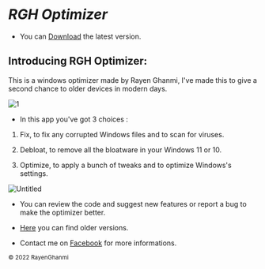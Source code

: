 # **_RGH Optimizer_**

* You can [Download](https://github.com/RayenGhanmi/Widows-Optimizer-By-RGH/releases/tag/RGH_Optimizer_2.2.2) the latest version.

## Introducing RGH Optimizer:

This is a windows optimizer made by Rayen Ghanmi, I've made this to give a second chance to older devices in modern days.

![1](https://user-images.githubusercontent.com/108760398/186448238-94ae635d-847b-4ea1-9a8d-f9dd7fb38d64.jpg)

* In this app you've got 3 choices :

1. Fix, to fix any corrupted Windows files and to scan for viruses.

2. Debloat, to remove all the bloatware in your Windows 11 or 10.

3. Optimize, to apply a bunch of tweaks and to optimize Windows's settings.

![Untitled](https://user-images.githubusercontent.com/108760398/187079006-6a19943d-2e0c-4179-9bf9-3903598d7fd8.png)

* You can review the code and suggest new features or report a bug to make the optimizer better.

* [Here](https://github.com/RayenGhanmi/Widows-Optimizer-By-RGH/releases) you can find older versions.

* Contact me on [Facebook](https://www.facebook.com/GhanmiRayen22) for more informations.

<sub>© 2022 RayenGhanmi</sub>
